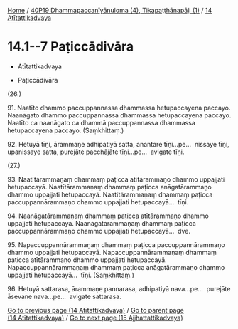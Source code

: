 
[Home](/) / [40P19 Dhammapaccanīyānuloma (4), Tikapaṭṭhānapāḷi (1)](../../40P19.md) / [14 Atītattikadvaya](../14.md)

# 14.1--7 Paṭiccādivāra

* Atītattikadvaya

* Paṭiccādivāra

(26.)

91\. Naatīto dhammo paccuppannassa dhammassa hetupaccayena paccayo. Naanāgato dhammo paccuppannassa dhammassa hetupaccayena paccayo. Naatīto ca naanāgato ca dhammā paccuppannassa dhammassa hetupaccayena paccayo. (Saṃkhittaṃ.)

92\. Hetuyā tīṇi, ārammaṇe adhipatiyā satta, anantare tīṇi…pe…  nissaye tīṇi, upanissaye satta, purejāte pacchājāte tīṇi…pe…  avigate tīṇi.

(27.)

93\. Naatītārammaṇaṃ dhammaṃ paṭicca atītārammaṇo dhammo uppajjati hetupaccayā. Naatītārammaṇaṃ dhammaṃ paṭicca anāgatārammaṇo dhammo uppajjati hetupaccayā. Naatītārammaṇaṃ dhammaṃ paṭicca paccuppannārammaṇo dhammo uppajjati hetupaccayā…  tīṇi.

94\. Naanāgatārammaṇaṃ dhammaṃ paṭicca atītārammaṇo dhammo uppajjati hetupaccayā. Naanāgatārammaṇaṃ dhammaṃ paṭicca paccuppannārammaṇo dhammo uppajjati hetupaccayā…  dve.

95\. Napaccuppannārammaṇaṃ dhammaṃ paṭicca paccuppannārammaṇo dhammo uppajjati hetupaccayā. Napaccuppannārammaṇaṃ dhammaṃ paṭicca atītārammaṇo dhammo uppajjati hetupaccayā. Napaccuppannārammaṇaṃ dhammaṃ paṭicca anāgatārammaṇo dhammo uppajjati hetupaccayā…  tīṇi. (Saṃkhittaṃ.)

96\. Hetuyā sattarasa, ārammaṇe pannarasa, adhipatiyā nava…pe…  purejāte āsevane nava…pe…  avigate sattarasa.

[Go to previous page (14 Atītattikadvaya)](../14.md) / [Go to parent page (14 Atītattikadvaya)](../14.md) / [Go to next page (15 Ajjhattattikadvaya)](../15.md)


